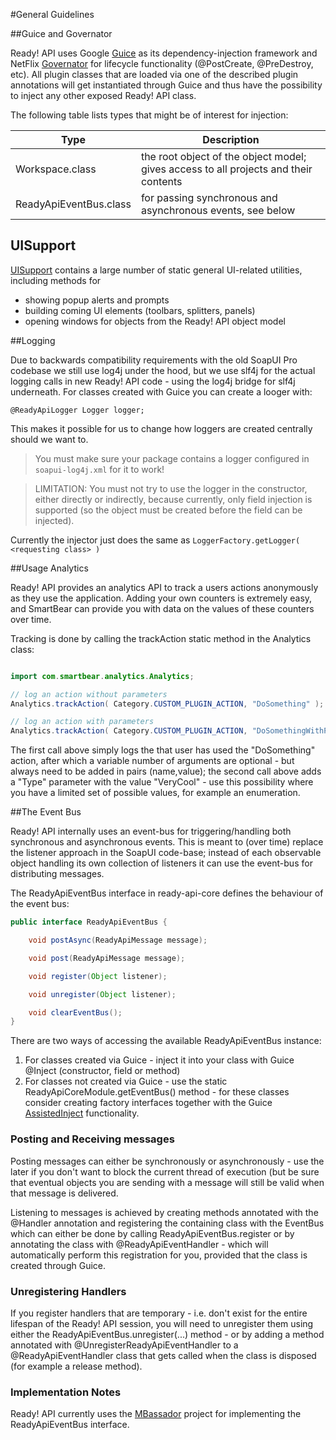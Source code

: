 #General Guidelines

##Guice and Governator

Ready! API uses Google [Guice](https://github.com/google/guice/wiki/GettingStarted) as its dependency-injection 
framework and NetFlix [Governator](https://github.com/Netflix/governator/wiki) for lifecycle functionality 
(@PostCreate, @PreDestroy, etc). All plugin classes that are loaded via one of the described plugin annotations will
get instantiated through Guice and thus have the possibility to inject any other exposed Ready! API class.

The following table lists types that might be of interest for injection:

|Type |  Description|
|------ | -------------|
|Workspace.class | the root object of the object model; gives access to all projects and their contents|
|ReadyApiEventBus.class | for passing synchronous and asynchronous events, see below|

## UISupport

[UISupport](http://www.soapui.org/apidocs/com/eviware/soapui/support/UISupport.html) contains a large number of static general UI-related utilities, including methods for

- showing popup alerts and prompts
- building coming UI elements (toolbars, splitters, panels)
- opening windows for objects from the Ready! API object model

##Logging

Due to backwards compatibility requirements with the old SoapUI Pro codebase we still use log4j under the hood, but we use slf4j for the actual logging calls in new Ready! API code - using the log4j bridge for slf4j underneath. For classes created with Guice you can create a looger with:

```
@ReadyApiLogger Logger logger;
```

This makes it possible for us to change how loggers are created centrally should we want to. 

> You must make sure your package contains a logger configured in `soapui-log4j.xml` for it to work!

> LIMITATION: You must not try to use the logger in the constructor, either directly or indirectly,
because currently, only field injection is supported (so the object must be created before the field
can be injected).

Currently the injector just does the same as `LoggerFactory.getLogger( <requesting class> )` 

##Usage Analytics

Ready! API provides an analytics API to track a users actions anonymously as they use the application. Adding your
own counters is extremely easy, and SmartBear can provide you with data on the values of these counters over time.

Tracking is done by calling the trackAction static method in the Analytics class:

```java

import com.smartbear.analytics.Analytics;

// log an action without parameters
Analytics.trackAction( Category.CUSTOM_PLUGIN_ACTION, "DoSomething" );

// log an action with parameters
Analytics.trackAction( Category.CUSTOM_PLUGIN_ACTION, "DoSomethingWithParameters", "Type", "VeryCool" );
```

The first call above simply logs the that user has used the "DoSomething" action, after which a variable number of
 arguments are optional - but always need to be added in pairs (name,value); the second call above adds a "Type" parameter
 with the value "VeryCool" - use this possibility where you have a limited set of possible values, for example an enumeration.

##The Event Bus

Ready! API internally uses an event-bus for triggering/handling both synchronous and asynchronous events. This is meant to (over time) replace the listener approach in the SoapUI code-base; instead of each observable object handling its own collection of listeners it can use the event-bus for distributing messages.

The ReadyApiEventBus interface in ready-api-core defines the behaviour of the event bus:

```java
public interface ReadyApiEventBus {

    void postAsync(ReadyApiMessage message);

    void post(ReadyApiMessage message);

    void register(Object listener);

    void unregister(Object listener);

    void clearEventBus();
}
```

There are two ways of accessing the available ReadyApiEventBus instance:

1. For classes created via Guice - inject it into your class with Guice @Inject (constructor, field or method)
2. For classes not created via Guice - use the static ReadyApiCoreModule.getEventBus() method - for these classes consider creating factory interfaces together with the Guice [AssistedInject](https://github.com/google/guice/wiki/AssistedInject) functionality.

### Posting and Receiving messages

Posting messages can either be synchronously or asynchronously - use the later if you don't want to block the current thread of execution (but be sure that eventual objects you are sending with a message will still be valid when that message is delivered.

Listening to messages is achieved by creating methods annotated with the @Handler annotation and registering the containing class with the EventBus which can either be done by calling ReadyApiEventBus.register or by annotating the class with @ReadyApiEventHandler - which will automatically perform this registration for you, provided that the class is created through Guice. 

### Unregistering Handlers

If you register handlers that are temporary - i.e. don't exist for the entire lifespan of the Ready! API session, you will need to unregister them using either the ReadyApiEventBus.unregister(...) method - or by adding a method annotated with @UnregisterReadyApiEventHandler to a @ReadyApiEventHandler class that gets called when the class is disposed (for example a release method).

### Implementation Notes

Ready! API currently uses the [MBassador](https://github.com/bennidi/mbassador) project for implementing the ReadyApiEventBus interface.
